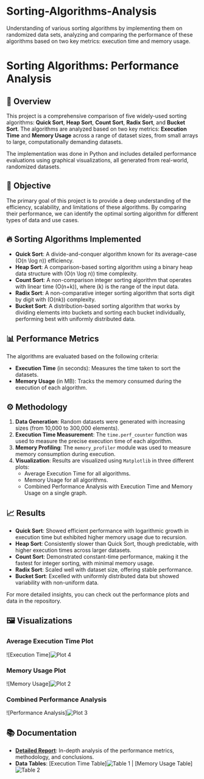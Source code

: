 # Sorting-Algorithms-Analysis
Understanding of various sorting algorithms by implementing them on randomized data sets, analyzing and comparing the performance of these algorithms based on two key metrics: execution time and memory usage.

# Sorting Algorithms: Performance Analysis

## 📜 Overview
This project is a comprehensive comparison of five widely-used sorting algorithms: **Quick Sort**, **Heap Sort**, **Count Sort**, **Radix Sort**, and **Bucket Sort**. The algorithms are analyzed based on two key metrics: **Execution Time** and **Memory Usage** across a range of dataset sizes, from small arrays to large, computationally demanding datasets.

The implementation was done in Python and includes detailed performance evaluations using graphical visualizations, all generated from real-world, randomized datasets.

## 🧠 Objective
The primary goal of this project is to provide a deep understanding of the efficiency, scalability, and limitations of these algorithms. By comparing their performance, we can identify the optimal sorting algorithm for different types of data and use cases.

## 🔥 Sorting Algorithms Implemented
- **Quick Sort**: A divide-and-conquer algorithm known for its average-case \(O(n \log n)\) efficiency.
- **Heap Sort**: A comparison-based sorting algorithm using a binary heap data structure with \(O(n \log n)\) time complexity.
- **Count Sort**: A non-comparison integer sorting algorithm that operates with linear time \(O(n+k)\), where \(k\) is the range of the input data.
- **Radix Sort**: A non-comparative integer sorting algorithm that sorts digit by digit with \(O(nk)\) complexity.
- **Bucket Sort**: A distribution-based sorting algorithm that works by dividing elements into buckets and sorting each bucket individually, performing best with uniformly distributed data.

## 📊 Performance Metrics
The algorithms are evaluated based on the following criteria:
- **Execution Time** (in seconds): Measures the time taken to sort the datasets.
- **Memory Usage** (in MB): Tracks the memory consumed during the execution of each algorithm.

## ⚙️ Methodology
1. **Data Generation**: Random datasets were generated with increasing sizes (from 10,000 to 300,000 elements).
2. **Execution Time Measurement**: The `time.perf_counter` function was used to measure the precise execution time of each algorithm.
3. **Memory Profiling**: The `memory_profiler` module was used to measure memory consumption during execution.
4. **Visualization**: Results are visualized using `Matplotlib` in three different plots:
   - Average Execution Time for all algorithms.
   - Memory Usage for all algorithms.
   - Combined Performance Analysis with Execution Time and Memory Usage on a single graph.

## 📈 Results
- **Quick Sort**: Showed efficient performance with logarithmic growth in execution time but exhibited higher memory usage due to recursion.
- **Heap Sort**: Consistently slower than Quick Sort, though predictable, with higher execution times across larger datasets.
- **Count Sort**: Demonstrated constant-time performance, making it the fastest for integer sorting, with minimal memory usage.
- **Radix Sort**: Scaled well with dataset size, offering stable performance.
- **Bucket Sort**: Excelled with uniformly distributed data but showed variability with non-uniform data.

For more detailed insights, you can check out the performance plots and data in the repository.

## 🖼️ Visualizations
### Average Execution Time Plot
![Execution Time]![Plot 4](https://github.com/user-attachments/assets/d5736d4d-a4ca-4be1-9aae-466c5710dc22)

### Memory Usage Plot
![Memory Usage]![Plot 2](https://github.com/user-attachments/assets/126dec6c-053b-4d7b-8bb7-099649db6184)

### Combined Performance Analysis
![Performance Analysis]![Plot 3](https://github.com/user-attachments/assets/f0ce89d1-9e70-4b0f-be2f-21a334b50bbf)


## 📚 Documentation
- **[Detailed Report](./Report.pdf)**: In-depth analysis of the performance metrics, methodology, and conclusions.
- **Data Tables**: [Execution Time Table]![Table 1](https://github.com/user-attachments/assets/3c121a56-8320-43d5-a298-e445feb7152e)
 | [Memory Usage Table]![Table 2](https://github.com/user-attachments/assets/e514cdaa-8f05-4b1e-afd6-5964120635f8)

